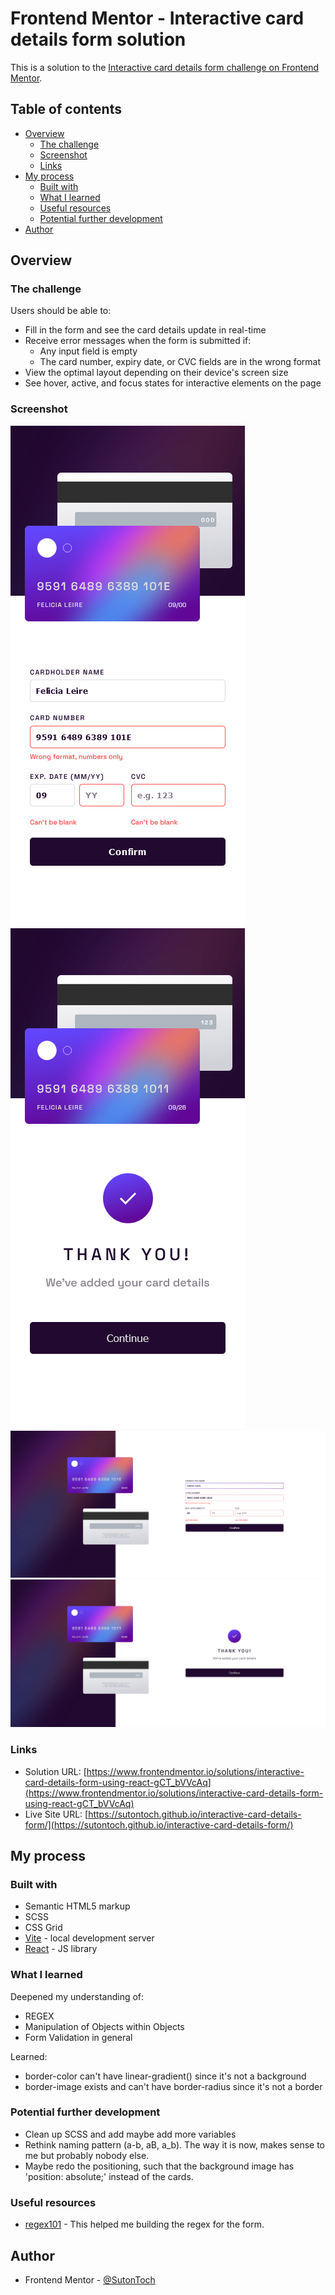 
# Frontend Mentor - Interactive card details form solution

This is a solution to the [Interactive card details form challenge on Frontend Mentor](https://www.frontendmentor.io/challenges/interactive-card-details-form-XpS8cKZDWw).

## Table of contents

- [Overview](#overview)
  - [The challenge](#the-challenge)
  - [Screenshot](#screenshot)
  - [Links](#links)
- [My process](#my-process)
  - [Built with](#built-with)
  - [What I learned](#what-i-learned)
  - [Useful resources](#useful-resources)
  - [Potential further development](#potential-further-development)
- [Author](#author)

## Overview

### The challenge

Users should be able to:

- Fill in the form and see the card details update in real-time
- Receive error messages when the form is submitted if:
  - Any input field is empty
  - The card number, expiry date, or CVC fields are in the wrong format
- View the optimal layout depending on their device's screen size
- See hover, active, and focus states for interactive elements on the page

### Screenshot

![](./screenshots/mobile_active_states.png)
![](./screenshots/mobile_complete_state.png)
![](./screenshots/desktop_active_states.png)
![](./screenshots/desktop_complete_state.png)

### Links

- Solution URL: [https://www.frontendmentor.io/solutions/interactive-card-details-form-using-react-gCT_bVVcAq](https://www.frontendmentor.io/solutions/interactive-card-details-form-using-react-gCT_bVVcAq)
- Live Site URL: [https://sutontoch.github.io/interactive-card-details-form/](https://sutontoch.github.io/interactive-card-details-form/)

## My process

### Built with

- Semantic HTML5 markup
- SCSS
- CSS Grid
- [Vite](https://vitejs.dev/) - local development server
- [React](https://reactjs.org/) - JS library

### What I learned

Deepened my understanding of:
- REGEX
- Manipulation of Objects within Objects
- Form Validation in general

Learned:
- border-color can't have linear-gradient() since it's not a background
- border-image exists and can't have border-radius since it's not a border

### Potential further development

- Clean up SCSS and add maybe add more variables
- Rethink naming pattern (a-b, aB, a_b). The way it is now, makes sense to me but probably nobody else.
- Maybe redo the positioning, such that the background image has 'position: absolute;' instead of the cards.

### Useful resources

- [regex101](https://regex101.com/) - This helped me building the regex for the form.

## Author

- Frontend Mentor - [@SutonToch](https://www.frontendmentor.io/profile/SutonToch)
